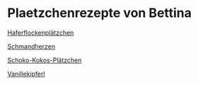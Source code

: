 # Plaetzchenrezepte von Bettina

[Haferflockenplätzchen](/Haferflockenplaetzchen.md)

[Schmandherzen](/Schmandherzen.md)

[Schoko-Kokos-Plätzchen](/Schoko-Kokos-Plaetzchen.md)

[Vanillekipferl](/Vanillekipferl.md)



